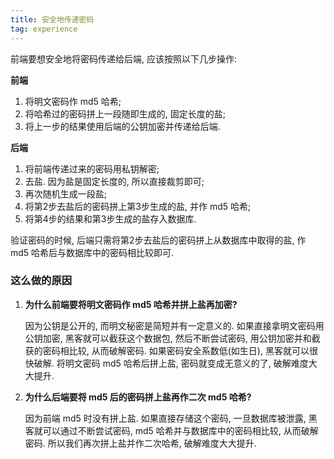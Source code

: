 ```yaml
---
title: 安全地传递密码
tag: experience
---
```

前端要想安全地将密码传递给后端, 应该按照以下几步操作:

**前端**
1. 将明文密码作 md5 哈希;
2. 将哈希过的密码拼上一段随即生成的, 固定长度的盐;
3. 将上一步的结果使用后端的公钥加密并传递给后端.

**后端**
1. 将前端传递过来的密码用私钥解密;
2. 去盐. 因为盐是固定长度的, 所以直接裁剪即可;
3. 再次随机生成一段盐;
4. 将第2步去盐后的密码拼上第3步生成的盐, 并作 md5 哈希;
5. 将第4步的结果和第3步生成的盐存入数据库.

验证密码的时候, 后端只需将第2步去盐后的密码拼上从数据库中取得的盐, 作 md5 哈希后与数据库中的密码相比较即可.

### 这么做的原因

1. **为什么前端要将明文密码作 md5 哈希并拼上盐再加密?**

    因为公钥是公开的, 而明文秘密是简短并有一定意义的. 如果直接拿明文密码用公钥加密, 黑客就可以截获这个数据包, 然后不断尝试密码, 用公钥加密并和截获的密码相比较, 从而破解密码. 如果密码安全系数低(如生日), 黑客就可以很快破解. 将明文密码 md5 哈希后拼上盐, 密码就变成无意义的了, 破解难度大大提升.

2. **为什么后端要将 md5 后的密码拼上盐再作二次 md5 哈希?**

    因为前端 md5 时没有拼上盐. 如果直接存储这个密码, 一旦数据库被泄露, 黑客就可以通过不断尝试密码, md5 哈希并与数据库中的密码相比较, 从而破解密码. 所以我们再次拼上盐并作二次哈希, 破解难度大大提升.
